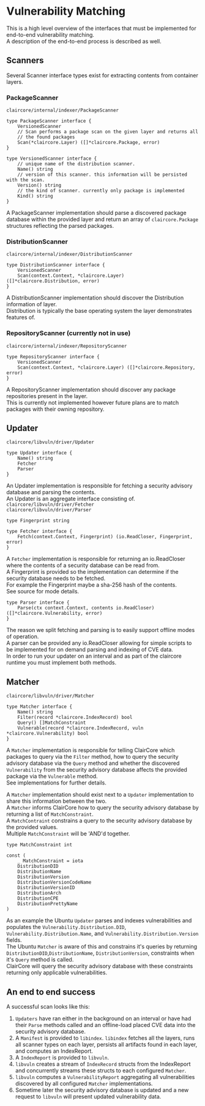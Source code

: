 # Vulnerability Matching

This is a high level overview of the interfaces that must be implemented for end-to-end vulnerability matching.  
A description of the end-to-end process is described as well.  

## Scanners

Several Scanner interface types exist for extracting contents from container layers.  

### PackageScanner

`claircore/internal/indexer/PackageScanner`  

```
type PackageScanner interface {
	VersionedScanner
	// Scan performs a package scan on the given layer and returns all
	// the found packages
	Scan(*claircore.Layer) ([]*claircore.Package, error)
}

type VersionedScanner interface {
	// unique name of the distribution scanner.
	Name() string
	// version of this scanner. this information will be persisted with the scan.
	Version() string
	// the kind of scanner. currently only package is implemented
	Kind() string
}
```
A PackageScanner implementation should parse a discovered package database within the provided layer and return an array of `claircore.Package` structures reflecting the parsed packages.  

### DistributionScanner

`claircore/internal/indexer/DistributionScanner`  

```
type DistributionScanner interface {
	VersionedScanner
	Scan(context.Context, *claircore.Layer) ([]*claircore.Distribution, error)
}
```
A DistributionScanner implementation should discover the Distribution information of layer.  
Distribution is typically the base operating system the layer demonstrates features of.  

### RepositoryScanner (currently not in use)

`claircore/internal/indexer/RepositoryScanner`  

```
type RepositoryScanner interface {
	VersionedScanner
	Scan(context.Context, *claircore.Layer) ([]*claircore.Repository, error)
}
```
A RepositoryScanner implementation should discover any package repositories present in the layer.  
This is currently not implemented however future plans are to match packages with their owning repository.  

## Updater

`claircore/libvuln/driver/Updater`  

```
type Updater interface {
	Name() string
	Fetcher
	Parser
}
```

An Updater implementation is responsible for fetching a security advisory database and parsing the contents.   
An Updater is an aggregate interface consisting of.   
`claircore/libvuln/driver/Fetcher`  
`claircore/libvuln/driver/Parser`  

```
type Fingerprint string

type Fetcher interface {
	Fetch(context.Context, Fingerprint) (io.ReadCloser, Fingerprint, error)
}
```

A `Fetcher` implementation is responsible for returning an io.ReadCloser where the contents of a security database can be read from.  
A Fingerprint is provided so the implementation can determine if the security database needs to be fetched.  
For example the Fingerprint maybe a sha-256 hash of the contents.  
See source for mode details.  

```
type Parser interface {
	Parse(ctx context.Context, contents io.ReadCloser) ([]*claircore.Vulnerability, error)
}
```

The reason we split fetching and parsing is to easily support offline modes of operation.  
A parser can be provided any io.ReadCloser allowing for simple scripts to be implemented for on demand parsing and indexing of CVE data.  
In order to run your updater on an interval and as part of the claircore runtime you must implement both methods.  

## Matcher

`claircore/libvuln/driver/Matcher`  
```
type Matcher interface {
	Name() string
	Filter(record *claircore.IndexRecord) bool
	Query() []MatchConstraint
	Vulnerable(record *claircore.IndexRecord, vuln *claircore.Vulnerability) bool
}
```

A `Matcher` implementation is responsible for telling ClairCore which packages to query via the `Filter` method, how to query the security advisory database via the `Query` method and whether the discovered `Vulnerability` from the security advisory database affects the provided package via the `Vulnerable` method.  
See implementations for further details.  

A `Matcher` implementation should exist next to a `Updater` implementation to share this information between the two.  
A `Matcher` informs ClairCore how to query the security advisory database by returning a list of `MatchConstraint`.  
A `MatchContraint` constrains a query to the security advisory database by the provided values.  
Multiple `MatchConstraint` will be 'AND'd together.  

```
type MatchConstraint int

const (
	_ MatchConstraint = iota
	DistributionDID
	DistributionName
	DistributionVersion
	DistributionVersionCodeName
	DistributionVersionID
	DistributionArch
	DistributionCPE
	DistributionPrettyName
)
```

As an example the Ubuntu `Updater` parses and indexes vulnerabilities and populates the `Vulnerability.Distribution.DID`, `Vulnerability.Distribution.Name`, and `Vulnerability.Distribution.Version` fields.  
The Ubuntu `Matcher` is aware of this and constrains it's queries by returning `DistributionDID`,`DistributionName`, `DistributionVersion`, constraints when it's `Query` method is called.  
ClairCore will query the security advisory database with these constraints returning only applicable vulnerabilities.  

## An end to end success

A successful scan looks like this:  

1. `Updaters` have ran either in the background on an interval or have had their `Parse` methods called and an offline-load placed CVE data into the security advisory database.  
2. A `Manifest` is provided to `libindex`. `libindex` fetches all the layers, runs all scanner types on each layer, persists all artifacts found in each layer, and computes an IndexReport.  
3. A `IndexReport` is provided to `libvuln`.  
4. `libvuln` creates a stream of `IndexRecord` structs from the IndexReport and concurrently streams these structs to each configured `Matcher`.  
5. `libvuln` computes a `VulnerabilityReport` aggregating all vulnerabilities discovered by all configured `Matcher` implementations.  
6. Sometime later the security advisory database is updated and a new request to `libvuln` will present updated vulnerability data.  

